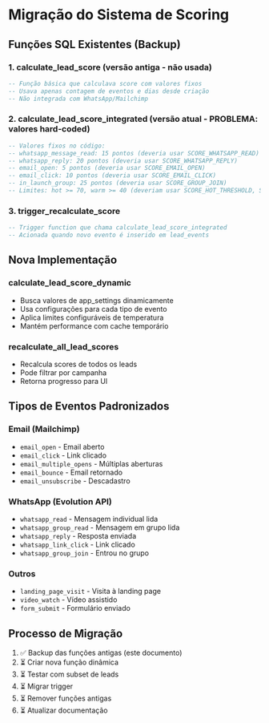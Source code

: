 # Migração do Sistema de Scoring

## Funções SQL Existentes (Backup)

### 1. calculate_lead_score (versão antiga - não usada)
```sql
-- Função básica que calculava score com valores fixos
-- Usava apenas contagem de eventos e dias desde criação
-- Não integrada com WhatsApp/Mailchimp
```

### 2. calculate_lead_score_integrated (versão atual - PROBLEMA: valores hard-coded)
```sql
-- Valores fixos no código:
-- whatsapp_message_read: 15 pontos (deveria usar SCORE_WHATSAPP_READ)
-- whatsapp_reply: 20 pontos (deveria usar SCORE_WHATSAPP_REPLY)
-- email_open: 5 pontos (deveria usar SCORE_EMAIL_OPEN)
-- email_click: 10 pontos (deveria usar SCORE_EMAIL_CLICK)
-- in_launch_group: 25 pontos (deveria usar SCORE_GROUP_JOIN)
-- Limites: hot >= 70, warm >= 40 (deveriam usar SCORE_HOT_THRESHOLD, SCORE_WARM_THRESHOLD)
```

### 3. trigger_recalculate_score
```sql
-- Trigger function que chama calculate_lead_score_integrated
-- Acionada quando novo evento é inserido em lead_events
```

## Nova Implementação

### calculate_lead_score_dynamic
- Busca valores de app_settings dinamicamente
- Usa configurações para cada tipo de evento
- Aplica limites configuráveis de temperatura
- Mantém performance com cache temporário

### recalculate_all_lead_scores
- Recalcula scores de todos os leads
- Pode filtrar por campanha
- Retorna progresso para UI

## Tipos de Eventos Padronizados

### Email (Mailchimp)
- `email_open` - Email aberto
- `email_click` - Link clicado
- `email_multiple_opens` - Múltiplas aberturas
- `email_bounce` - Email retornado
- `email_unsubscribe` - Descadastro

### WhatsApp (Evolution API)
- `whatsapp_read` - Mensagem individual lida
- `whatsapp_group_read` - Mensagem em grupo lida
- `whatsapp_reply` - Resposta enviada
- `whatsapp_link_click` - Link clicado
- `whatsapp_group_join` - Entrou no grupo

### Outros
- `landing_page_visit` - Visita à landing page
- `video_watch` - Vídeo assistido
- `form_submit` - Formulário enviado

## Processo de Migração

1. ✅ Backup das funções antigas (este documento)
2. ⏳ Criar nova função dinâmica
3. ⏳ Testar com subset de leads
4. ⏳ Migrar trigger
5. ⏳ Remover funções antigas
6. ⏳ Atualizar documentação